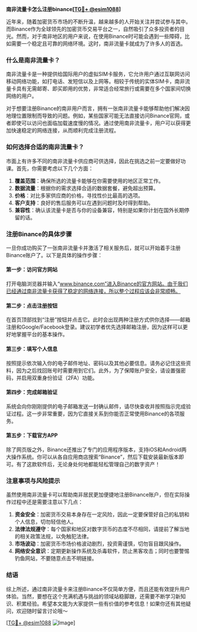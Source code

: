 **南非流量卡怎么注册binance[[TG💪+ @esim1088](https://t.me/s/esim1088)]**

近年来，随着加密货币市场的不断升温，越来越多的人开始关注并尝试参与其中。而Binance作为全球领先的加密货币交易平台之一，自然吸引了众多投资者的目光。然而，对于南非地区的用户来说，在使用Binance时可能会遇到一些障碍，比如需要一个稳定且可靠的网络环境。这时，南非流量卡就成为了许多人的首选。

### 什么是南非流量卡？

南非流量卡是一种提供给国际用户的虚拟SIM卡服务，它允许用户通过互联网访问移动网络功能，如打电话、发短信以及上网等。相较于传统的实体SIM卡，南非流量卡具有无需邮寄、即买即用的优势，非常适合经常旅行或需要在多个国家间切换网络的用户。

对于想要注册Binance的南非用户而言，拥有一张南非流量卡能够帮助他们解决因地理位置限制而导致的问题。例如，某些国家可能无法直接访问Binance官网，或者即使可以访问也面临加载速度慢的情况。通过使用南非流量卡，用户可以获得更加快速稳定的网络连接，从而顺利完成注册流程。

### 如何选择合适的南非流量卡？

市面上有许多不同的南非流量卡供应商可供选择，因此在挑选之前一定要做好功课。首先，你需要考虑以下几个方面：

1. **覆盖范围**：确保所选的流量卡能够在你需要使用的地区正常工作。
2. **数据流量**：根据你的需求选择合适的数据套餐，避免超出预算。
3. **价格**：对比多家供应商的价格，寻找性价比最高的选项。
4. **客户支持**：良好的售后服务可以在遇到问题时及时得到帮助。
5. **兼容性**：确认该流量卡是否与你的设备兼容，特别是如果你计划在国外长期停留的话。

### 注册Binance的具体步骤

一旦你成功购买了一张南非流量卡并激活了相关服务后，就可以开始着手注册Binance账户了。以下是具体的操作步骤：

#### 第一步：访问官方网站
打开电脑浏览器并输入“www.binance.com”进入Binance的官方网站。由于我们已经通过南非流量卡获得了稳定的网络连接，所以整个过程应该会非常顺畅。

#### 第二步：点击注册按钮
在首页顶部找到“注册”按钮并点击它。此时会出现两种注册方式供你选择——邮箱注册和Google/Facebook登录。建议初学者优先选择邮箱注册，因为这样可以更好地掌握平台的基本操作。

#### 第三步：填写个人信息
按照提示依次输入你的电子邮件地址、密码以及其他必要信息。请务必记住这些资料，因为之后找回账号时需要用到它们。此外，为了保障账户安全，请设置强密码，并启用双重身份验证（2FA）功能。

#### 第四步：完成邮箱验证
系统会向你刚刚提供的电子邮箱发送一封确认邮件，请尽快查收并按照指示完成验证过程。这一步非常重要，因为它直接关系到你能否正常使用Binance的各项服务。

#### 第五步：下载官方APP
除了网页版之外，Binance还推出了专门的应用程序版本，支持iOS和Android两大操作系统。你可以从各自应用商店搜索“Binance”，然后下载安装最新版本即可。有了这款软件后，无论身处何地都能轻松管理自己的数字资产！

### 注意事项与风险提示

虽然使用南非流量卡可以帮助南非居民更加便捷地注册Binance账户，但在实际操作过程中还是需要注意以下几点：

1. **资金安全**：加密货币交易本身存在一定风险，因此一定要保管好自己的私钥和个人信息，切勿轻信他人。
2. **法律法规遵守**：每个国家和地区对数字货币的态度不尽相同，请提前了解当地的相关政策法规，以免触犯法律。
3. **市场波动**：加密货币市场价格波动剧烈，投资需谨慎，切勿盲目跟风操作。
4. **网络安全意识**：定期更新操作系统及杀毒软件，防止黑客攻击；同时也要警惕钓鱼网站，不要随意点击不明链接。

### 结语

综上所述，通过南非流量卡来注册Binance不仅简单方便，而且还能有效提升用户体验。当然，要想在这个充满机遇与挑战的领域站稳脚跟，还需要不断学习新知识、积累经验。希望本文能为大家提供一些有价值的参考信息！如果你还有其他疑问，欢迎随时留言讨论哦～

[[TG💪+ @esim1088](https://t.me/s/esim1088) ![Image](https://i.postimg.cc/4NQfJmqS/Snipaste-2025-05-13-00-14-12.png)]